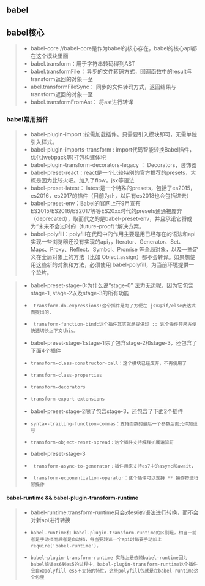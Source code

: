 ## babel

## babel核心
>* babel-core  //babel-core是作为babel的核心存在，babel的核心api都在这个模块里面
>*   babel.transform：用于字符串转码得到AST
>*   babel.transformFile ：异步的文件转码方式，回调函数中的result与transform返回的对象一至
>*   abel.transformFileSync： 同步的文件转码方式，返回结果与transform返回的对象一至
>*   babel.transformFromAst： 将ast进行转译

### babel常用插件
>* babel-plugin-import  :按需加载插件。只需要引入模块即可，无需单独引入样式。
>* babel-plugin-imports-transform : import代码智能转换Babel插件，优化(webpack等)打包构建体积
>* babel-plugin-transform-decorators-legacy ： Decorators，装饰器
>* babel-preset-react：react是一个比较特别的官方推荐的presets，大概是因为比较火吧。加入了flow，jsx等语法
>* babel-preset-latest： latest是一个特殊的presets，包括了es2015，es2016，es2017的插件（目前为止，以后有es2018也会包括进去）
>* babel-preset-env：Babel的官网上在9月宣布ES2015/ES2016/ES2017等等ES20xx时代的presets通通被废弃（deprecated），取而代之的是babel-preset-env，并且承诺它将成为“未来不会过时的（future-proof）”解决方案。
>* babel-polyfill：polyfill在代码中的作用主要是用已经存在的语法和api实现一些浏览器还没有实现的api，，Iterator、Generator、Set、Maps、Proxy、Reflect、Symbol、Promise 等全局对象，以及一些定义在全局对象上的方法（比如 Object.assign）都不会转译。如果想使用这些新的对象和方法，必须使用 babel-polyfill，为当前环境提供一个垫片。

>*  babel-preset-stage-0:为什么说“stage-0” 法力无边呢，因为它包含stage-1, stage-2以及stage-3的所有功能
>*      transform-do-expressions:这个插件是为了方便在 jsx写if/else表达式而提出的.
>*      transform-function-bind:这个插件其实就是提供过 :: 这个操作符来方便快速切换上下文this。
>*  babel-preset-stage-1:stage-1除了包含stage-2和stage-3，还包含了下面4个插件
>*     transform-class-constructor-call：这个模块已经废弃，不再使用了
>*     transform-class-properties
>*     transform-decorators
>*     transform-export-extensions
>*  babel-preset-stage-2除了包含stage-3，还包含了下面2个插件
>*     syntax-trailing-function-commas：支持函数的最后一个参数后面允许加逗号
>*     transform-object-reset-spread：这个插件支持解释扩展运算符
>*   babel-preset-stage-3
>*      transform-async-to-generator：插件用来支持es7中的async和await，
>*      transform-exponentiation-operator：这个插件可以支持 ** 操作符进行幂操作

#### babel-runtime && babel-plugin-transform-runtime
>* babel-runtime:transform-runtime只会对es6的语法进行转换，而不会对新api进行转换
>*     babel-runtime和 babel-plugin-transform-runtime的区别是，相当一前者是手动挡而后者是自动挡，每当要转译一个api时都要手动加上require('babel-runtime')，
>*     babel-plugin-transform-runtime 实际上是依赖babel-runtime因为babel编译es6到es5的过程中，babel-plugin-transform-runtime这个插件会自动polyfill es5不支持的特性，这些polyfill包就是在babel-runtime这个包里
